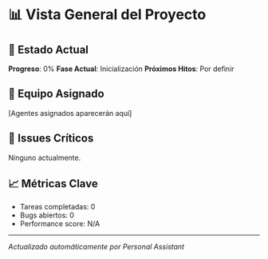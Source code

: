 # 📊 Vista General del Proyecto

## 🎯 Estado Actual
**Progreso**: 0%
**Fase Actual**: Inicialización
**Próximos Hitos**: Por definir

## 👥 Equipo Asignado
[Agentes asignados aparecerán aquí]

## 🚨 Issues Críticos
Ninguno actualmente.

## 📈 Métricas Clave
- Tareas completadas: 0
- Bugs abiertos: 0
- Performance score: N/A

---
*Actualizado automáticamente por Personal Assistant*
